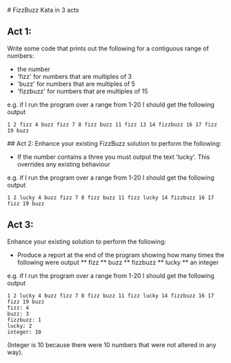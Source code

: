 # FizzBuzz Kata in 3 acts

## Act 1:
Write some code that prints out the following for a contiguous range of numbers:

* the number
* 'fizz' for numbers that are multiples of 3
* 'buzz' for numbers that are multiples of 5
* 'fizzbuzz' for numbers that are multiples of 15

e.g. if I run the program over a range from 1-20 I should get the following output

    1 2 fizz 4 buzz fizz 7 8 fizz buzz 11 fizz 13 14 fizzbuzz 16 17 fizz 19 buzz

## Act 2:
Enhance your existing FizzBuzz solution to perform the following:

* If the number contains a three you must output the text 'lucky'. This overrides any existing behaviour

e.g. if I run the program over a range from 1-20 I should get the following output

    1 2 lucky 4 buzz fizz 7 8 fizz buzz 11 fizz lucky 14 fizzbuzz 16 17 fizz 19 buzz

## Act 3:
Enhance your existing solution to perform the following:

* Produce a report at the end of the program showing how many times the following were output
** fizz
** buzz
** fizzbuzz
** lucky
** an integer

e.g. if I run the program over a range from 1-20 I should get the following output

    1 2 lucky 4 buzz fizz 7 8 fizz buzz 11 fizz lucky 14 fizzbuzz 16 17 fizz 19 buzz
    fizz: 4
    buzz: 3
    fizzbuzz: 1
    lucky: 2
    integer: 10 

(Integer is 10 because there were 10 numbers that were not altered in any way).